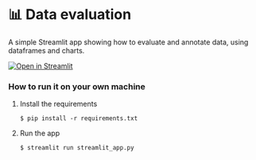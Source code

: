 # 📊 Data evaluation

A simple Streamlit app showing how to evaluate and annotate data, using dataframes
and charts. 

[![Open in Streamlit](https://static.streamlit.io/badges/streamlit_badge_black_white.svg)](https://data-evaluation-template.streamlit.app/)

### How to run it on your own machine

1. Install the requirements

   ```
   $ pip install -r requirements.txt
   ```

2. Run the app

   ```
   $ streamlit run streamlit_app.py
   ```
